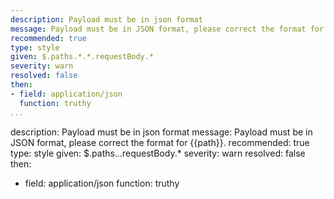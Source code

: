 ---
description: Payload must be in json format
message: Payload must be in JSON format, please correct the format for {{path}}.
recommended: true
type: style
given: $.paths.*.*.requestBody.*
severity: warn
resolved: false
then:
- field: application/json
  function: truthy
...description: Payload must be in json format
message: Payload must be in JSON format, please correct the format for {{path}}.
recommended: true
type: style
given: $.paths.*.*.requestBody.*
severity: warn
resolved: false
then:
- field: application/json
  function: truthy
